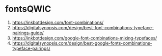 # fontsQWIC
1. https://inkbotdesign.com/font-combinations/
2. https://digitalsynopsis.com/design/best-font-combinations-typeface-pairings-guide/
3. https://inkbotdesign.com/google-font-combinations-mixing-typefaces/
4. https://digitalsynopsis.com/design/best-google-fonts-combinations-typeface-pairings/
